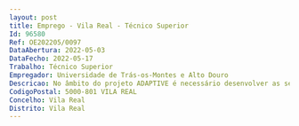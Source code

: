 ```yaml
--- 
layout: post
title: Emprego - Vila Real - Técnico Superior
Id: 96580
Ref: OE202205/0097
DataAbertura: 2022-05-03
DataFecho: 2022-05-17
Trabalho: Técnico Superior
Empregador: Universidade de Trás-os-Montes e Alto Douro
Descricao: No âmbito do projeto ADAPTIVE é necessário desenvolver as seguintes tarefas  Validação teórica   Avaliação das exigências funcionais de comportamento higrotérmico   Simulação de desempenho e otimização de composições em termos geométricos, dimensionais e materiais.Ensaios de desenvolvimento   Validação geométrica experimental   Ensaios experimentais   Adaptações iterativas.Análise de ciclo de vida   Desenvolvimento de ferramenta de avaliação da sustentabilidade do sistema   Desenvolvimento do perfil de sustentabilidade do sistema componentes.Disseminação e comunicação de resultados   Participação em Conferências com apresentação de conteúdos   Manutenção do website.
CodigoPostal: 5000-801 VILA REAL
Concelho: Vila Real
Distrito: Vila Real
--- 
```

